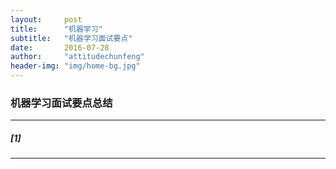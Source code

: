 ```yaml
---
layout:     post
title:      "机器学习"
subtitle:   "机器学习面试要点"
date:       2016-07-28
author:     "attitudechunfeng"
header-img: "img/home-bg.jpg"
---
```


### 					机器学习面试要点总结

------

##### [1] 

------

